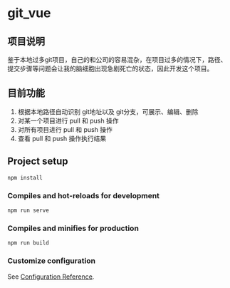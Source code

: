 # git_vue

## 项目说明
鉴于本地过多git项目，自己的和公司的容易混杂，在项目过多的情况下，路径、提交步骤等问题会让我的脑细胞出现急剧死亡的状态，因此开发这个项目。

## 目前功能
1. 根据本地路径自动识别 git地址以及 git分支，可展示、编辑、删除
2. 对某一个项目进行 pull 和 push 操作
3. 对所有项目进行 pull 和 push 操作
4. 查看 pull 和 push 操作执行结果

## Project setup
```
npm install
```

### Compiles and hot-reloads for development
```
npm run serve
```

### Compiles and minifies for production
```
npm run build
```

### Customize configuration
See [Configuration Reference](https://cli.vuejs.org/config/).
